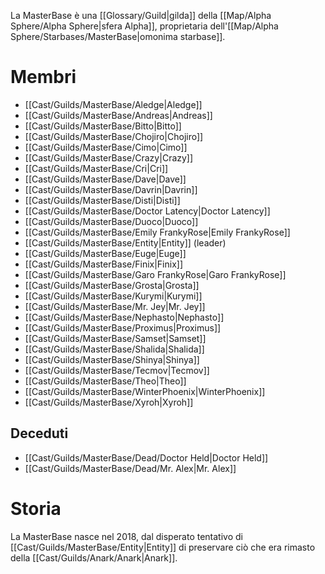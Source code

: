 La MasterBase è una [[Glossary/Guild|gilda]] della [[Map/Alpha Sphere/Alpha Sphere|sfera Alpha]], proprietaria dell'[[Map/Alpha Sphere/Starbases/MasterBase|omonima starbase]].

# Membri

- [[Cast/Guilds/MasterBase/Aledge|Aledge]]
- [[Cast/Guilds/MasterBase/Andreas|Andreas]]
- [[Cast/Guilds/MasterBase/Bitto|Bitto]]
- [[Cast/Guilds/MasterBase/Chojiro|Chojiro]]
- [[Cast/Guilds/MasterBase/Cimo|Cimo]]
- [[Cast/Guilds/MasterBase/Crazy|Crazy]]
- [[Cast/Guilds/MasterBase/Cri|Cri]]
- [[Cast/Guilds/MasterBase/Dave|Dave]]
- [[Cast/Guilds/MasterBase/Davrin|Davrin]]
- [[Cast/Guilds/MasterBase/Disti|Disti]]
- [[Cast/Guilds/MasterBase/Doctor Latency|Doctor Latency]]
- [[Cast/Guilds/MasterBase/Duoco|Duoco]]
- [[Cast/Guilds/MasterBase/Emily FrankyRose|Emily FrankyRose]]
- [[Cast/Guilds/MasterBase/Entity|Entity]] (leader)
- [[Cast/Guilds/MasterBase/Euge|Euge]]
- [[Cast/Guilds/MasterBase/Finix|Finix]]
- [[Cast/Guilds/MasterBase/Garo FrankyRose|Garo FrankyRose]]
- [[Cast/Guilds/MasterBase/Grosta|Grosta]]
- [[Cast/Guilds/MasterBase/Kurymi|Kurymi]]
- [[Cast/Guilds/MasterBase/Mr. Jey|Mr. Jey]]
- [[Cast/Guilds/MasterBase/Nephasto|Nephasto]]
- [[Cast/Guilds/MasterBase/Proximus|Proximus]]
- [[Cast/Guilds/MasterBase/Samset|Samset]]
- [[Cast/Guilds/MasterBase/Shalida|Shalida]]
- [[Cast/Guilds/MasterBase/Shinya|Shinya]]
- [[Cast/Guilds/MasterBase/Tecmov|Tecmov]]
- [[Cast/Guilds/MasterBase/Theo|Theo]]
- [[Cast/Guilds/MasterBase/WinterPhoenix|WinterPhoenix]]
- [[Cast/Guilds/MasterBase/Xyroh|Xyroh]]
## Deceduti
- [[Cast/Guilds/MasterBase/Dead/Doctor Held|Doctor Held]]
- [[Cast/Guilds/MasterBase/Dead/Mr. Alex|Mr. Alex]]

# Storia

La MasterBase nasce nel 2018, dal disperato tentativo di [[Cast/Guilds/MasterBase/Entity|Entity]] di preservare ciò che era rimasto della [[Cast/Guilds/Anark/Anark|Anark]].